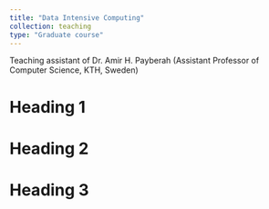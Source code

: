 ```yaml
---
title: "Data Intensive Computing"
collection: teaching
type: "Graduate course"
---
```

Teaching assistant of Dr. Amir H. Payberah (Assistant Professor of Computer Science, KTH, Sweden)

Heading 1
======

Heading 2
======

Heading 3
======

